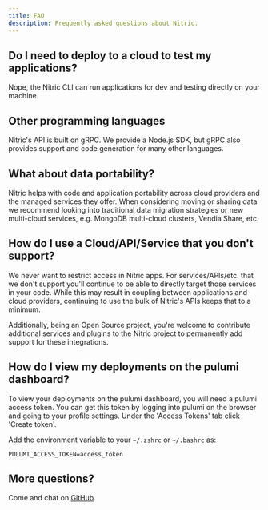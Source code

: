 ```yaml
---
title: FAQ
description: Frequently asked questions about Nitric.
---
```


## Do I need to deploy to a cloud to test my applications?

Nope, the Nitric CLI can run applications for dev and testing directly on your machine.

## Other programming languages

Nitric's API is built on gRPC. We provide a Node.js SDK, but gRPC also provides support and code generation for many other languages.

## What about data portability?

Nitric helps with code and application portability across cloud providers and the managed services they offer. When considering moving or sharing data we recommend looking into traditional data migration strategies or new multi-cloud services, e.g. MongoDB multi-cloud clusters, Vendia Share, etc.

## How do I use a Cloud/API/Service that you don't support?

We never want to restrict access in Nitric apps. For services/APIs/etc. that we don't support you'll continue to be able to directly target those services in your code. While this may result in coupling between applications and cloud providers, continuing to use the bulk of Nitric's APIs keeps that to a minimum.

Additionally, being an Open Source project, you're welcome to contribute additional services and plugins to the Nitric project to permanently add support for these integrations.

## How do I view my deployments on the pulumi dashboard?

To view your deployments on the pulumi dashboard, you will need a pulumi access token. You can get this token by logging into pulumi on the browser and going to your profile settings. Under the 'Access Tokens' tab click 'Create token'.

Add the environment variable to your `~/.zshrc` or `~/.bashrc` as:

```
PULUMI_ACCESS_TOKEN=access_token
```

## More questions?

Come and chat on [GitHub](https://github.com/nitrictech/nitric/discussions).
